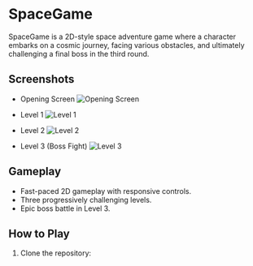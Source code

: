 # SpaceGame

SpaceGame is a 2D-style space adventure game where a character embarks on a cosmic journey, facing various obstacles, and ultimately challenging a final boss in the third round.

## Screenshots

- Opening Screen
  ![Opening Screen](screenshots/opening_screen.png)
  
- Level 1
  ![Level 1](screenshots/level1.png)

- Level 2
  ![Level 2](screenshots/level2.png)

- Level 3 (Boss Fight)
  ![Level 3](screenshots/level3.png)

## Gameplay

- Fast-paced 2D gameplay with responsive controls.
- Three progressively challenging levels.
- Epic boss battle in Level 3.

## How to Play

1. Clone the repository:
